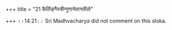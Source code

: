 +++
title = "21 कैर्लिङ्गैस्त्रीन्गुणानेतानतीतो"

+++
।।14.21।। Sri Madhvacharya did not comment on this sloka.
